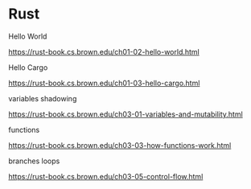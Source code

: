 # Rust
Hello World

https://rust-book.cs.brown.edu/ch01-02-hello-world.html

Hello Cargo

https://rust-book.cs.brown.edu/ch01-03-hello-cargo.html

variables
shadowing

https://rust-book.cs.brown.edu/ch03-01-variables-and-mutability.html

functions

https://rust-book.cs.brown.edu/ch03-03-how-functions-work.html

branches
loops

https://rust-book.cs.brown.edu/ch03-05-control-flow.html
